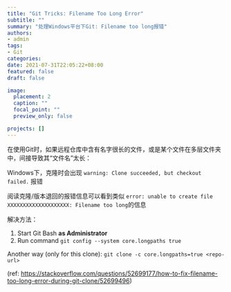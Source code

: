 ```yaml
---
title: "Git Tricks: Filename Too Long Error"
subtitle: ""
summary: "处理Windows平台下Git: Filename too long报错"
authors:
- admin
tags:
- Git
categories:
date: 2021-07-31T22:05:22+08:00
featured: false
draft: false

image:
  placement: 2
  caption: ""
  focal_point: ""
  preview_only: false

projects: []
---
```


在使用Git时，如果远程仓库中含有名字很长的文件，或是某个文件在多层文件夹中，间接导致其“文件名”太长：

Windows下，克隆时会出现 `warning: Clone succeeded, but checkout failed.` 报错

阅读克隆/版本退回的报错信息可以看到类似 `error: unable to create file XXXXXXXXXXXXXXXXXXXX: Filename too long`的信息

解决方法：

1. Start Git Bash **as Administrator**
2. Run command `git config --system core.longpaths true`

Another way (only for this clone):
`git clone -c core.longpaths=true <repo-url>`

(ref: https://stackoverflow.com/questions/52699177/how-to-fix-filename-too-long-error-during-git-clone/52699496)
